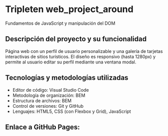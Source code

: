 # Tripleten web_project_around
Fundamentos de JavaScript y manipulación del DOM

## Descripción del proyecto y su funcionalidad

Página web con un perfil de usuario personalizable y una galería de tarjetas interactivas de sitios turísticos. El diseño es responsivo (hasta 1280px) y permite al usuario editar su perfil mediante una ventana modal.

## Tecnologías y metodologías utilizadas

- Editor de código: Visual Studio Code
- Metodología de organización: BEM
- Estructura de archivos: BEM
- Control de versiones: Git y GitHub
- Lenguajes: HTML5, CSS (con Flexbox y Grid), JavaScript

## Enlace a GitHub Pages: